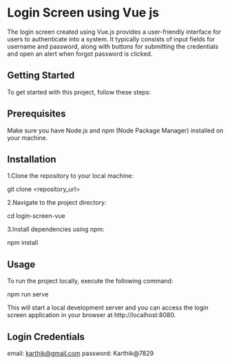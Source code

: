 
# Login Screen using Vue js

The login screen created using Vue.js provides a user-friendly interface for users to authenticate into a system. It typically consists of input fields for username and password, along with buttons for submitting the credentials and open an alert when forgot password is clicked.



## Getting Started

To get started with this project, follow these steps:



## Prerequisites

Make sure you have Node.js and npm (Node Package Manager) installed on your machine.
## Installation

1.Clone the repository to your local machine:

git clone <repository_url>

2.Navigate to the project directory:

cd login-screen-vue

3.Install dependencies using npm:

npm install



    
## Usage

To run the project locally, execute the following command:

npm run serve

This will start a local development server and you can access the login screen application in your browser at http://localhost:8080.

## Login Credentials

email: karthik@gmail.com
password: Karthik@7829 
